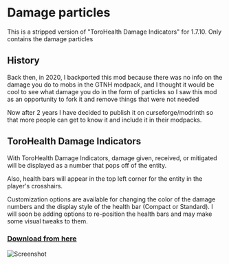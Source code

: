 # Damage particles

This is a stripped version of "ToroHealth Damage Indicators" for 1.7.10.
Only contains the damage particles

## History
Back then, in 2020, I backported this mod because there was no info on the damage you do to mobs in the GTNH modpack, and I thought it would be cool to see what damage you do in the form of particles so I saw this mod as an opportunity to fork it and remove things that were not needed

Now after 2 years I have decided to publish it on curseforge/modrinth so that more people can get to know it and include it in their modpacks.

## ToroHealth Damage Indicators

With ToroHealth Damage Indicators, damage given, received, or mitigated will be displayed as a number that pops off of the entity.

Also, health bars will appear in the top left corner for the entity in the player's crosshairs.

Customization options are available for changing the color of the damage numbers and the display style of the health bar (Compact or Standard).  I will soon be adding options to re-position the health bars and may make some visual tweaks to them.

### [Download from here](https://minecraft.curseforge.com/projects/torohealth-damage-indicators)

![Screenshot](https://i.imgur.com/C9oBhZ5.png)
